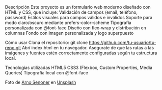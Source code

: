 Descripción
Este proyecto es un formulario web moderno diseñado con HTML y CSS, que incluye:
Validación de campos (email, teléfono, password)
Estilos visuales para campos válidos e inválidos
Soporte para modo claro/oscuro mediante prefers-color-scheme
Tipografía personalizada con @font-face
Diseño con flex-wrap y distribución en columnas
Fondo con imagen personalizada y logo superpuesto

Cómo usar
Cloná el repositorio:
git clone https://github.com/tu-usuario/tu-repo.git
Abrí index.html en tu navegador.
Asegurate de que las rutas a las imágenes y fuentes estén correctamente configuradas según tu estructura local.

Tecnologías utilizadas
HTML5
CSS3 (Flexbox, Custom Properties, Media Queries)
Tipografía local con @font-face

Foto de <a href="https://unsplash.com/es/@arnosenoner?utm_content=creditCopyText&utm_medium=referral&utm_source=unsplash">Arno Senoner</a> en <a href="https://unsplash.com/es/fotos/texto-MRjjcDIk3Gw?utm_content=creditCopyText&utm_medium=referral&utm_source=unsplash">Unsplash</a>
      
